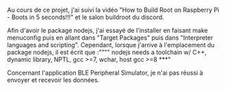 Au cours de ce projet, j'ai suivi la vidéo "How to Build Root on Raspberry Pi - Boots in 5 seconds!!!" et le salon buildroot du discord.

Afin d'avoir le package nodejs, j'ai essayé de l'installer en faisant make menuconfig puis en allant dans "Target Packages" puis dans "Interpreter languages and scripting".
Cependant, lorsque j'arrive à l'emplacement du package nodejs, il est écrit que :"""" nodejs needs a toolchain w/ C++, dynamic library, NPTL, gcc >=7, wchar, host gcc >=8 ***" 

Concernant l'application BLE Peripheral Simulator, je n'ai pas réussi à envoyer et recevoir les données.
